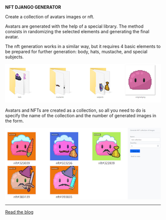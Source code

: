 **NFT DJANGO GENERATOR**

Create a collection of avatars images or nft. 

Avatars are generated with the help of a special library. The method consists in randomizing the selected elements and generating the final avatar.

The nft generation works in a similar way, but it requires 4 basic elements to be prepared for further generation: body, hats, mustache, and special subjects.

![img.png](static/readme/img.png)

Avatars and NFTs are created as a collection, so all you need to do is specify the name of the collection and the number of generated images in the form.

![img_1.png](static/readme/img_1.png)

---

[Read the blog](https://avivi.pro/en/blog/sharing-the-experience-of-creating-an-nft-collection-using-python/)


